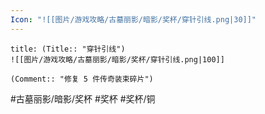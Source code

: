 ```yaml
---
Icon: "![[图片/游戏攻略/古墓丽影/暗影/奖杯/穿针引线.png|30]]"
---
```

```ad-common-bronze-trophy
title: (Title:: "穿针引线")
![[图片/游戏攻略/古墓丽影/暗影/奖杯/穿针引线.png|100]]

(Comment:: "修复 5 件传奇装束碎片")
```

#古墓丽影/暗影/奖杯 #奖杯 #奖杯/铜
